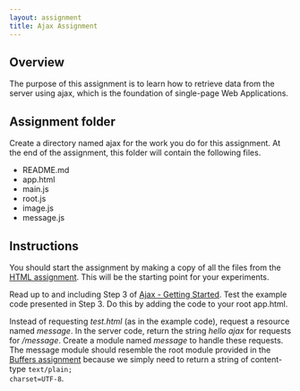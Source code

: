 ```yaml
---
layout: assignment
title: Ajax Assignment
---
```


## Overview

The purpose of this assignment is to learn how to retrieve data from the server using ajax, which is the foundation of single-page Web Applications.

## Assignment folder

Create a directory named ajax for the work you do for this assignment. At the end of the assignment, this folder will contain the following files.

* README.md
* app.html
* main.js
* root.js
* image.js
* message.js

## Instructions

You should start the assignment by making a copy of all the files from the [HTML assignment](https://github.com/csusbdt/405-2014/wiki/HTML).  This will be the starting point for your experiments.

Read up to and including Step 3 of [Ajax - Getting Started](https://developer.mozilla.org/en-US/docs/AJAX/Getting_Started).  Test the example code presented in Step 3.  Do this by adding the code to your root app.html.  

Instead of requesting _test.html_ (as in the example code), request a resource named _message_.  In the server code, return the string _hello ajax_ for requests for _/message_.  Create a module named _message_ to handle these requests.  The message module should resemble the root module provided in the [Buffers assignment](buffers.html) because we simply need to return a string of content-type <code>text/plain; charset=UTF-8</code>.
